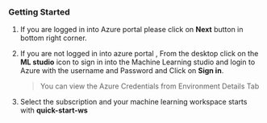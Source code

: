 ### **Getting Started**

1. If you are logged in into Azure portal please click on **Next** button  in bottom right corner.
2. If you are not logged in into azure portal ,  From the desktop click on the **ML studio** icon  to sign in into the Machine Learning studio and login to Azure with the username **<inject key="AzureAdUserEmail" />** and Password **<inject key="AzureAdUserPassword" />** and Click on **Sign in**.

    > You can view the Azure Credentials from Environment Details Tab

3. Select the subscription and your machine learning workspace starts with **quick-start-ws**


